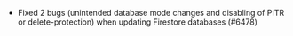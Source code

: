 - Fixed 2 bugs (unintended database mode changes and disabling of PITR or delete-protection) when updating Firestore databases (#6478)
